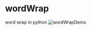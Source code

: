 # wordWrap
word wrap in python
![wordWrapDemo](https://github.com/user-attachments/assets/56e5ce09-d71b-4ffd-b188-1721ce63feb7)
